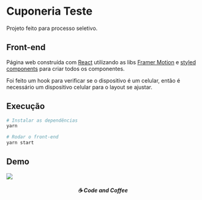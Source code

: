 # Cuponeria Teste

Projeto feito para processo seletivo.

## Front-end

Página web construída com [React](https://pt-br.reactjs.org/) utilizando as libs [Framer Motion](https://www.framer.com/motion/) e [styled components](https://styled-components.com/) para criar todos os componentes.

Foi feito um hook para verificar se o dispositivo é um celular, então é necessário um dispositivo celular para o layout se ajustar.

## Execução

```bash
# Instalar as dependências
yarn

# Rodar o front-end
yarn start
```

## Demo

![](./src/assets/demo.gif)

<h5 align="center">
  ☕ Code and Coffee
</h5>
